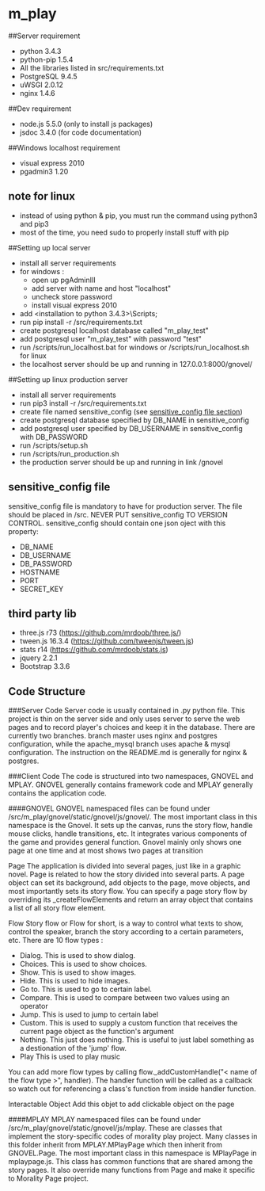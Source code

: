 # m_play

##Server requirement
- python 3.4.3
- python-pip 1.5.4
- All the libraries listed in src/requirements.txt
- PostgreSQL 9.4.5
- uWSGI 2.0.12
- nginx 1.4.6

##Dev requirement
- node.js 5.5.0 (only to install js packages)
- jsdoc 3.4.0  (for code documentation)

##Windows localhost requirement
- visual express 2010
- pgadmin3 1.20

## note for linux
- instead of using python & pip, you must run the command using python3 and pip3
- most of the time, you need sudo to properly install stuff with pip

##Setting up local server
- install all server requirements
- for windows : 
  - open up pgAdminIII
  - add server with name and host "localhost"
  - uncheck store password
  - install visual express 2010
- add <installation to python 3.4.3>\Scripts;
- run pip install -r /src/requirements.txt
- create postgresql localhost database called "m_play_test"
- add postgresql user "m_play_test" with password "test"
- run /scripts/run_localhost.bat for windows or /scripts/run_localhost.sh for linux
- the localhost server should be up and running in 127.0.0.1:8000/gnovel/

##Setting up linux production server
- install all server requirements
- run pip3 install -r /src/requirements.txt
- create file named sensitive_config (see [sensitive_config file section](#sensitive_config))
- create postgresql database specified by DB_NAME in sensitive_config
- add postgresql user specified by DB_USERNAME in sensitive_config with DB_PASSWORD
- run /scripts/setup.sh
- run /scripts/run_production.sh
- the production server should be up and running in link <HOSTNAME>/gnovel

## sensitive_config file <a name="sensitive_config">
sensitive_config file is mandatory to have for production server. The file
should be placed in /src. NEVER PUT sensitive_config TO VERSION CONTROL. 
sensitive_config should contain one json oject with this property:
  - DB_NAME
  - DB_USERNAME
  - DB_PASSWORD
  - HOSTNAME
  - PORT
  - SECRET_KEY

## third party lib
- three.js r73 (https://github.com/mrdoob/three.js/)
- tween.js 16.3.4 (https://github.com/tweenjs/tween.js)
- stats r14 (https://github.com/mrdoob/stats.js)
- jquery 2.2.1
- Bootstrap 3.3.6

## Code Structure
###Server Code
Server code is usually contained in .py python file. This project is thin on the server side and only uses server to serve the web pages and to record player's choices and keep it in the database. There are currently two branches. branch master uses nginx and postgres configuration, while the apache_mysql branch uses apache & mysql configuration. The instruction on the README.md is generally for nginx & postgres. 

###Client Code
The code is structured into two namespaces, GNOVEL and MPLAY. GNOVEL generally contains framework code and MPLAY generally contains the application code.

####GNOVEL
GNOVEL namespaced files can be found under /src/m_play/gnovel/static/gnovel/js/gnovel/. The most important class in this namespace is the Gnovel. It sets up the canvas, runs the story flow, handle mouse clicks, handle transitions, etc. It integrates various components of the game and provides general function. Gnovel mainly only shows one page at one time and at most shows two pages at transition

Page
The application is divided into several pages, just like in a graphic novel. Page is related to how the story divided into several parts. A page object can set its background, add objects to the page, move objects, and most importantly sets its story flow. You can specify a page story flow by overriding its _createFlowElements and return an array object that contains a list of all story flow element. 

Flow
Story flow or Flow for short, is a way to control what texts to show, control the speaker, branch the story according to a certain parameters, etc. There are 10 flow types :
 - Dialog. This is used to show dialog.
 - Choices. This is used to show choices.
 - Show. This is used to show images. 
 - Hide. This is used to hide images. 
 - Go to. This is used to go to certain label.
 - Compare. This is used to compare between two values using an operator
 - Jump. This is used to jump to certain label
 - Custom. This is used to supply a custom function that receives the current page object as the function's argument
 - Nothing. This just does nothing. This is useful to just label something as a destionation of the 'jump' flow.
 - Play This is used to play music

You can add more flow types by calling flow._addCustomHandle("< name of the flow type >", handler). The handler function will be called as a callback so watch out for referencing a class's function from inside handler function.

Interactable Object
Add this objet to add clickable object on the page

####MPLAY
MPLAY namespaced files can be found under /src/m_play/gnovel/static/gnovel/js/mplay. These are classes that implement the story-specific codes of morality play project. Many classes in this folder inherit from MPLAY.MPlayPage which then inherit from GNOVEL.Page. The most important class in this namespace is MPlayPage in mplaypage.js. This class has common functions that are shared among the story pages. It also override many functions from Page and make it specific to Morality Page project. 

